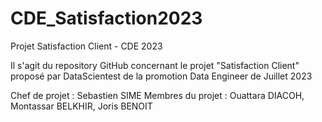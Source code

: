# CDE_Satisfaction2023
Projet Satisfaction Client - CDE 2023

Il s'agit du repository GitHub concernant le projet "Satisfaction Client" proposé par DataScientest de la promotion Data Engineer de Juillet 2023

Chef de projet : Sebastien SIME
Membres du projet : Ouattara DIACOH, Montassar BELKHIR, Joris BENOIT
